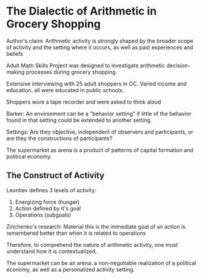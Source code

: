 # The Dialectic of Arithmetic in Grocery Shopping #

Author's claim: Arithmetic activity is strongly shaped by the broader scope of 
                activity and the setting where it occurs, as well as past 
                experiences and beliefs

Adult Math Skills Project was designed to investigate arithmetic decision-making 
processes during grocery shopping.

Extensive interviewing with 25 adult shoppers in OC. Varied income and education,
all were educated in public schools.

Shoppers wore a tape recorder and were asked to think aloud

Barker: An environment can be a "behavior setting" if little of the behavior found
        in that setting could be extended to another setting.

Settings: Are they objective, independent of observers and participants, or are they 
          the constructions of participants?

The supermarket as arena is a product of patterns of capital formation and political
economy.

The Construct of Activity
-------------------------

Leontiev defines 3 levels of activity:
  
  1. Energizing force (hunger)
  2. Action defined by it's goal
  3. Operations (subgoals)

Zinchenko's research: Material this is the immediate goal of an action is remembered
                      better than when it is related to operations

Therefore, to comprehend the nature of arithmetic activity, one must understand how
it is contextualized.

The supermarket can be an arena: a non-negotiable realization of a political economy, 
as well as a personalized activity setting.
